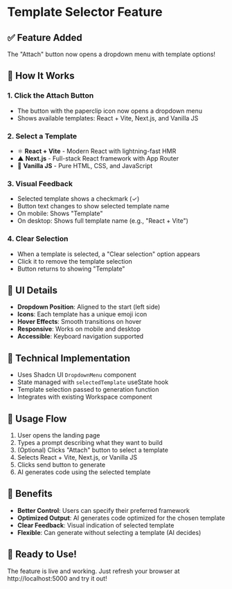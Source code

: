 # Template Selector Feature

## ✅ Feature Added

The "Attach" button now opens a dropdown menu with template options!

## 🎯 How It Works

### 1. **Click the Attach Button**
   - The button with the paperclip icon now opens a dropdown menu
   - Shows available templates: React + Vite, Next.js, and Vanilla JS

### 2. **Select a Template**
   - ⚛️ **React + Vite** - Modern React with lightning-fast HMR
   - ▲ **Next.js** - Full-stack React framework with App Router
   - 🍦 **Vanilla JS** - Pure HTML, CSS, and JavaScript

### 3. **Visual Feedback**
   - Selected template shows a checkmark (✓)
   - Button text changes to show selected template name
   - On mobile: Shows "Template"
   - On desktop: Shows full template name (e.g., "React + Vite")

### 4. **Clear Selection**
   - When a template is selected, a "Clear selection" option appears
   - Click it to remove the template selection
   - Button returns to showing "Template"

## 🎨 UI Details

- **Dropdown Position**: Aligned to the start (left side)
- **Icons**: Each template has a unique emoji icon
- **Hover Effects**: Smooth transitions on hover
- **Responsive**: Works on mobile and desktop
- **Accessible**: Keyboard navigation supported

## 🔧 Technical Implementation

- Uses Shadcn UI `DropdownMenu` component
- State managed with `selectedTemplate` useState hook
- Template selection passed to generation function
- Integrates with existing Workspace component

## 📝 Usage Flow

1. User opens the landing page
2. Types a prompt describing what they want to build
3. (Optional) Clicks "Attach" button to select a template
4. Selects React + Vite, Next.js, or Vanilla JS
5. Clicks send button to generate
6. AI generates code using the selected template

## 🎉 Benefits

- **Better Control**: Users can specify their preferred framework
- **Optimized Output**: AI generates code optimized for the chosen template
- **Clear Feedback**: Visual indication of selected template
- **Flexible**: Can generate without selecting a template (AI decides)

## 🚀 Ready to Use!

The feature is live and working. Just refresh your browser at http://localhost:5000 and try it out!

